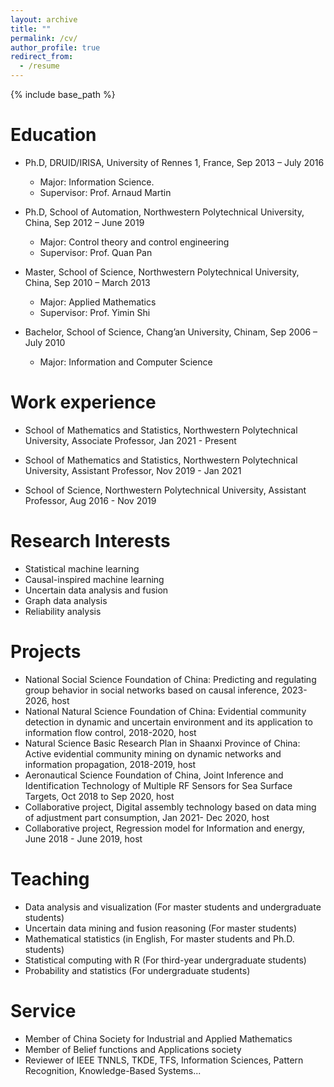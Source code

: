 ```yaml
---
layout: archive
title: ""
permalink: /cv/
author_profile: true
redirect_from:
  - /resume
---
```


{% include base_path %}

# Education

* Ph.D, DRUID/IRISA, University of Rennes 1,  France, Sep 2013 – July 2016
  - Major: Information Science.
  - Supervisor: Prof. Arnaud Martin
* Ph.D, School of Automation, Northwestern Polytechnical University, China, Sep 2012 – June 2019
  * Major: Control theory and control engineering
  * Supervisor: Prof. Quan Pan

* Master, School of Science, Northwestern Polytechnical University, China, Sep 2010 – March 2013
  * Major: Applied Mathematics
  * Supervisor: Prof. Yimin Shi

* Bachelor, School of Science, Chang’an University, Chinam, Sep 2006 – July 2010
  * Major: Information and Computer Science


Work experience
======
* School of Mathematics and Statistics, Northwestern Polytechnical University, Associate Professor, Jan 2021 - Present
  
* School of Mathematics and Statistics, Northwestern Polytechnical University, Assistant Professor, Nov 2019 - Jan 2021
  
* School of Science, Northwestern Polytechnical University, Assistant Professor, Aug 2016 - Nov 2019
  
Research Interests
======
* Statistical machine learning
* Causal-inspired machine learning
* Uncertain data analysis and fusion
* Graph data analysis
* Reliability analysis

# Projects

- National Social Science Foundation of China: Predicting and regulating group behavior in social networks based on causal inference, 2023-2026, host
- National Natural Science Foundation of China: Evidential community detection in dynamic and uncertain environment and its application to information flow control, 2018-2020, host
- Natural Science Basic Research Plan in Shaanxi Province of China: Active evidential community mining on dynamic networks and information propagation, 2018-2019, host
- Aeronautical Science Foundation of China, Joint Inference and Identification Technology of Multiple RF Sensors for Sea Surface Targets, Oct 2018 to Sep 2020, host
- Collaborative project, Digital assembly technology based on data ming of adjustment part consumption, Jan 2021- Dec 2020, host
- Collaborative project, Regression model for Information and energy, June 2018 -  June 2019, host


Teaching
======
- Data analysis and visualization (For master students and undergraduate students)
- Uncertain data mining and fusion reasoning (For master students)
- Mathematical statistics (in English, For master students and Ph.D. students)
- Statistical computing with R (For third-year undergraduate students)
- Probability and statistics (For undergraduate students)


Service
======
* Member of China Society for Industrial and Applied Mathematics
* Member of Belief functions and Applications society
* Reviewer of IEEE TNNLS, TKDE, TFS, Information Sciences, Pattern Recognition, Knowledge-Based Systems...
